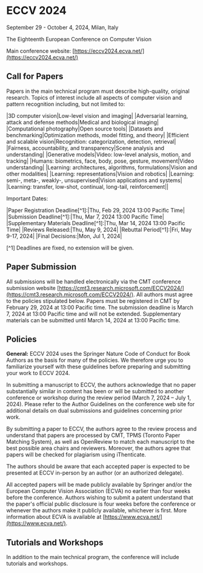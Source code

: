 # ECCV 2024
September 29 - October 4, 2024, Milan, Italy

The Eighteenth European Conference on Computer Vision

Main conference website: [https://eccv2024.ecva.net/](https://eccv2024.ecva.net/)

## Call for Papers
Papers in the main technical program must describe high-quality, original research. Topics of interest include all aspects of computer vision and pattern recognition including, but not limited to:

|3D computer vision|Low-level vision and imaging|
|Adversarial learning, attack and defense methods|Medical and biological imaging|
|Computational photography|Open source tools|
|Datasets and benchmarking|Optimization methods, model fitting, and theory|
|Efficient and scalable vision|Recognition: categorization, detection, retrieval|
|Fairness, accountability, and transparency|Scene analysis and understanding|
|Generative models|Video: low-level analysis, motion, and tracking|
|Humans: biometrics, face, body, pose, gesture, movement|Video understanding|
|Learning: architectures, algorithms, formulations|Vision and other modalities|
|Learning: representations|Vision and robotics|
|Learning: semi-, meta-, weakly-, unsupervised|Vision applications and systems|
|Learning: transfer, low-shot, continual, long-tail, reinforcement||

Important Dates:

|Paper Registration Deadline[^1]:|Thu, Feb 29, 2024 13:00 Pacific Time|
|Submission Deadline[^1]:|Thu, Mar 7, 2024 13:00 Pacific Time|
|Supplementary Materials Deadline[^1]:|Thu, Mar 14, 2024 13:00 Pacific Time|
|Reviews Released:|Thu, May 9, 2024|
|Rebuttal Period[^1]:|Fri, May 9-17, 2024|
|Final Decisions:|Mon, Jul 1, 2024|

[^1] Deadlines are fixed, no extension will be given.

## Paper Submission
All submissions will be handled electronically via the CMT conference submission website [https://cmt3.research.microsoft.com/ECCV2024/](https://cmt3.research.microsoft.com/ECCV2024/). 
All authors must agree to the policies stipulated below. Papers must be registered in CMT by February 29, 2024 at 13:00 Pacific time. The submission deadline is March 7, 2024 at 13:00 Pacific time and will not be extended. Supplementary materials can be submitted until March 14, 2024 at 13:00 Pacific time.

## Policies
**General:** ECCV 2024 uses the Springer Nature Code of Conduct for Book Authors as the basis for many of the policies. We therefore urge you to familiarize yourself with these guidelines before preparing and submitting your work to ECCV 2024.

In submitting a manuscript to ECCV, the authors acknowledge that no paper substantially similar in content has been or will be submitted to another conference or workshop during the review period (March 7, 2024 – July 1, 2024). Please refer to the Author Guidelines on the conference web site for additional details on dual submissions and guidelines concerning prior work.

By submitting a paper to ECCV, the authors agree to the review process and understand that papers are processed by CMT, TPMS (Toronto Paper Matching System), as well as OpenReview to match each manuscript to the best possible area chairs and reviewers. Moreover, the authors agree that papers will be checked for plagiarism using iThenticate.

The authors should be aware that each accepted paper is expected to be presented at ECCV in-person by an author (or an authorized delegate). 

All accepted papers will be made publicly available by Springer and/or the European Computer Vision Association (ECVA) no earlier than four weeks before the conference. Authors wishing to submit a patent understand that the paper's official public disclosure is four weeks before the conference or whenever the authors make it publicly available, whichever is first. 
More information about ECVA is available at [https://www.ecva.net/](https://www.ecva.net/).

## Tutorials and Workshops
In addition to the main technical program, the conference will include tutorials and workshops.
<!-- Information about these can be found on tabs on the main ECCV web page: https://eccv2024.ecva.net/. -->
